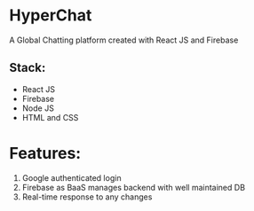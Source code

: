 # HyperChat

A Global Chatting platform created with React JS and Firebase

## Stack:
* React JS
* Firebase
* Node JS
* HTML and CSS

# Features:
1. Google authenticated login
2. Firebase as BaaS manages backend with well maintained DB
3. Real-time response to any changes
